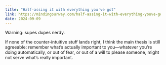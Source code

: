 ```yaml
---
title: "Half-assing it with everything you've got"
link: https://mindingourway.com/half-assing-it-with-everything-youve-got/
date: 2024-09-09
---
```


Warning: supes dupes nerdy.

If none of the counter-intuitive stuff lands right, I think the main thesis is still agreeable: remember what’s actually important to you—whatever you’re doing automatically, or out of fear, or out of a will to please someone, might not serve what’s really important.
